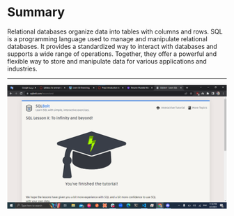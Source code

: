 # Summary
Relational databases organize data into tables with columns and rows. SQL is a programming language used to manage and manipulate relational databases. It provides a standardized way to interact with databases and supports a wide range of operations. Together, they offer a powerful and flexible way to store and manipulate data for various applications and industries.

---
![SQL Practice](./ScreenShot/Screenshot3.png)
